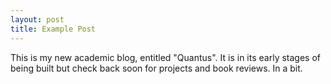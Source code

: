 ```yaml
---
layout: post
title: Example Post
---
```


This is my new academic blog, entitled "Quantus". It is in its early stages of being built but check back soon for projects and book reviews. In a bit.